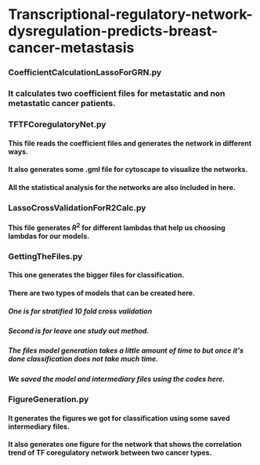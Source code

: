 # Transcriptional-regulatory-network-dysregulation-predicts-breast-cancer-metastasis

### CoefficientCalculationLassoForGRN.py
  ### It calculates two coefficient files for metastatic and non metastatic cancer patients. 

### TFTFCoregulatoryNet.py
  #### This file reads the coefficient files and generates the network in different ways.
  #### It also generates some .gml file for cytoscape to visualize the networks.
  #### All the statistical analysis for the networks are also included in here.

### LassoCrossValidationForR2Calc.py
  #### This file generates $R^2$ for different lambdas that help us choosing lambdas for our models. 

### GettingTheFiles.py
  #### This one generates the bigger files for classification.
  #### There are two types of models that can be created here.
  ##### One is for stratified 10 fold cross validation
  ##### Second is for leave one study out method.
  ##### The files model generation takes a little amount of time to but once it's done classification does not take much time.
  ##### We saved the model and intermediary files using the codes here.

### FigureGeneration.py
  #### It generates the figures we got for classification using some saved intermediary files. 
  #### It also generates one figure for the network that shows the correlation trend of TF coregulatory network between two cancer types.

